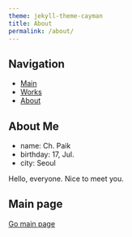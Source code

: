 ```yaml
---
theme: jekyll-theme-cayman
title: About
permalink: /about/
---
```


## Navigation

* [Main](/index/)
* [Works](/works/)
* [About](/about/)

## About Me

* name: Ch. Paik
* birthday: 17, Jul.
* city: Seoul

Hello, everyone. 
Nice to meet you.

## Main page

[Go main page](/index)
